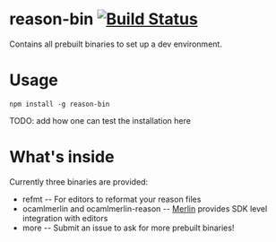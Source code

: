 # reason-bin [![Build Status](https://travis-ci.org/yunxing/reason-bin.svg?branch=master)](https://travis-ci.org/yunxing/reason-bin)

Contains all prebuilt binaries to set up a dev environment. 

# Usage
```
npm install -g reason-bin
```
TODO: add how one can test the installation here

# What's inside
Currently three binaries are provided:
- refmt -- For editors to reformat your reason files
- ocamlmerlin and ocamlmerlin-reason -- [Merlin](https://github.com/ocaml/merlin) provides SDK level integration with editors
- more -- Submit an issue to ask for more prebuilt binaries!


